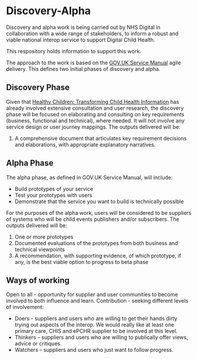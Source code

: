 # Discovery-Alpha
Discovery and alpha work is being carried out by NHS Digital in collaboration with a wide range of stakeholders, to inform a robust and viable national interop service to support Digital Child Health.

This respository holds information to support this work.

The approach to the work is based on the <a href="https://www.gov.uk/service-manual" target="_blank">GOV.UK Service Manual</a> agile delivery. This defines two initial phases of discovery and alpha.

## Discovery Phase
Given that <a href="https://www.england.nhs.uk/wp-content/uploads/2016/11/healthy-children-transforming-child-health-info.pdf" target="_blank">Healthy Children: Transforming Child Health Information</a> has already involved extensive consultation and user research, the discovery phase will be focused on elaborating and consulting on key requirements (business, functional and technical), where needed. It will not involve any service design or user journey mappings.
The outputs delivered will be:

1. A comprehensive document that articulates key requirement decisions and elaborations, with appropriate explanatory narratives.

## Alpha Phase
The alpha phase, as defined in GOV.UK Service Manual, will include:

*	Build prototypes of your service
*	Test your prototypes with users
*	Demonstrate that the service you want to build is technically possible

For the purposes of the alpha work, users will be considered to be suppliers of systems who will be child events publishers and/or subscribers.
The outputs delivered will be:

1.	One or more prototypes
2.	Documented evaluations of the prototypes from both business and technical viewpoints
3.	A recommendation, with supporting evidence, of which prototype, if any, is the best viable option to progress to beta phase

## Ways of working
Open to all - opportunity for supplier and user communities to become involved to both influence and learn.
Contribution - seeking different levels of involvement:

* Doers -  suppliers and users who are willing to get their hands dirty trying out aspects of the interop. We would really like at least one primary care, CHIS and ePCHR supplier to be involved at this level.
* Thinkers – suppliers and users who are willing to publically offer views, advice or critiques.
* Watchers – suppliers and users who just want to follow progress.




